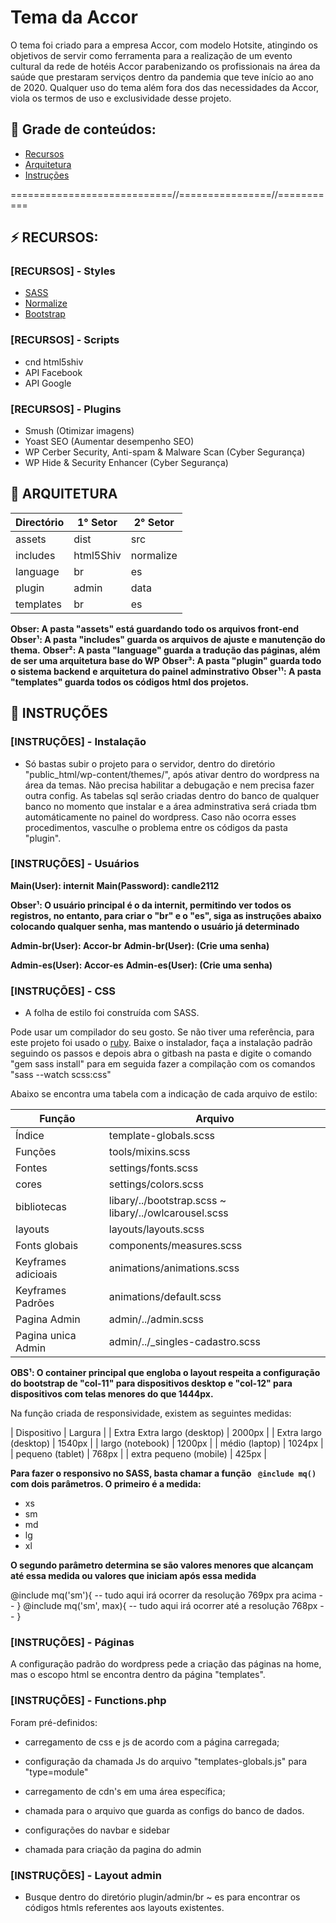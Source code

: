 # Tema da Accor

O tema foi criado para a empresa Accor, com modelo Hotsite, atingindo os objetivos de servir como ferramenta para a realização de um evento cultural da rede de hotéis Accor parabenizando os profissionais na área da saúde que prestaram serviços dentro da pandemia que teve início ao ano de 2020. Qualquer uso do tema além fora dos das necessidades da Accor, viola os termos de uso e exclusividade desse projeto.  


## 🔗 Grade de conteúdos:

- [Recursos](#recursos)
- [Arquitetura](#arquitetura)
- [Instruções](#instruções)


============================//================//===========

## ⚡ RECURSOS:

### [RECURSOS] - Styles
- [SASS](https://sass-lang.com/)
- [Normalize](https://github.com/necolas/normalize.css)
- [Bootstrap](https://getbootstrap.com/docs/5.0/getting-started/download/)

### [RECURSOS] - Scripts
- cnd html5shiv
- API Facebook
- API Google

### [RECURSOS] - Plugins
- Smush (Otimizar imagens)
- Yoast SEO (Aumentar desempenho SEO)
- WP Cerber Security, Anti-spam & Malware Scan (Cyber Segurança)
- WP Hide & Security Enhancer (Cyber Segurança)


## 📂 ARQUITETURA

| Directório     | 1° Setor              | 2° Setor                                 |
| ---            | ---                   | ---                                      |
| assets         | dist      | src       | css - js           | fonts - img - scss  | 
| includes       | html5Shiv | normalize | ---                | ---                 |
| language       | br        | es        | ---                | ---                 |
| plugin         | admin     | data      | br - es - settings | ---                 |
| templates      | br        | es        | ---                | ---                 | 


**Obser: A pasta "assets" está guardando todo os arquivos front-end**
**Obser¹: A pasta "includes" guarda os arquivos de ajuste e manutenção do thema.**
**Obser²: A pasta "language" guarda a tradução das páginas, além de ser uma arquitetura base do WP**
**Obser³: A pasta "plugin" guarda todo o sistema backend e arquitetura do painel adminstrativo**
**Obser¹¹: A pasta "templates" guarda todos os códigos html dos projetos.**



## 📂 INSTRUÇÕES

### [INSTRUÇÕES] - Instalação 

- Só bastas subir o projeto para o servidor, dentro do diretório "public_html/wp-content/themes/", após ativar dentro do wordpress na área da temas. Não precisa habilitar a debugação e nem precisa fazer outra config. As tabelas sql serão criadas dentro do banco de qualquer banco no momento que instalar e a área adminstrativa será criada tbm automáticamente no painel do wordpress. Caso não ocorra esses procedimentos, vasculhe o problema entre os códigos da pasta "plugin".

### [INSTRUÇÕES] - Usuários

**Main(User): internit**
**Main(Password): candle2112**

**Obser¹: O usuário principal é o da internit, permitindo ver todos os registros, no entanto, para criar o "br" e o "es", siga as instruções abaixo colocando qualquer senha, mas mantendo o usuário já determinado**

**Admin-br(User): Accor-br**
**Admin-br(User): (Crie uma senha)**

**Admin-es(User): Accor-es**
**Admin-es(User): (Crie uma senha)**



### [INSTRUÇÕES] - CSS

- A folha de estilo foi construída com SASS.

Pode usar um compilador do seu gosto. Se não tiver uma referência, para este projeto foi usado o [ruby](https://rubyinstaller.org). Baixe o instalador, faça a instalação padrão seguindo os passos e depois abra o gitbash na pasta e digite o comando "gem sass install" para em seguida fazer a compilação com os comandos "sass --watch scss:css"

Abaixo se encontra uma tabela com a indicação de cada arquivo de estilo:

| Função                     | Arquivo                                                |
| ---                        | ---                                                    |
| Índice                     | template-globals.scss                                  |
| Funções                    | tools/mixins.scss                                      |
| Fontes                     | settings/fonts.scss                                    |
| cores                      | settings/colors.scss                                   |
| bibliotecas                | libary/../bootstrap.scss  ~ libary/../owlcarousel.scss |
| layouts                    | layouts/layouts.scss                                   |
| Fonts globais              | components/measures.scss                               |
| Keyframes adicioais        | animations/animations.scss                             |        
| Keyframes Padrões          | animations/default.scss                                |
| Pagina Admin               | admin/../admin.scss                                    |
| Pagina unica Admin         | admin/../_singles-cadastro.scss                        |


**OBS¹: O container principal que engloba o layout respeita a configuração do bootstrap de "col-11" para dispositivos desktop e "col-12" para dispositivos com telas menores do que 1444px.**

Na função criada de responsividade, existem as seguintes medidas:

| Dispositivo                 | Largura    |
| Extra Extra largo (desktop) | 2000px     |
| Extra largo (desktop)       | 1540px     |
| largo (notebook)            | 1200px     |
| médio (laptop)              | 1024px     |
| pequeno (tablet)            | 768px      |
| extra pequeno (mobile)      | 425px      |

**Para fazer o responsivo no SASS, basta chamar a função ``` @include mq()``` com dois parâmetros. O primeiro é a medida:**

- xs
- sm
- md
- lg
- xl

**O segundo parâmetro determina se são valores menores que alcançam até essa medida ou valores que iniciam após essa medida**

@include mq('sm'){
    -- tudo aqui irá ocorrer da resolução 769px pra acima --
}
@include mq('sm', max){
    -- tudo aqui irá ocorrer até a resolução 768px --
}

### [INSTRUÇÕES] - Páginas

A configuração padrão do wordpress pede a criação das páginas na home, mas o escopo html se encontra dentro da página "templates".

### [INSTRUÇÕES] - Functions.php

Foram pré-definidos:

- carregamento de css e js de acordo com a página carregada;

- configuração da chamada Js do arquivo "templates-globals.js" para "type=module"

- carregamento de cdn's em uma área específica;

- chamada para o arquivo que guarda as configs do banco de dados.

- configurações do navbar e sidebar

- chamada para criação da pagina do admin


### [INSTRUÇÕES] - Layout admin

- Busque dentro do diretório plugin/admin/br ~ es para encontrar os códigos htmls referentes aos layouts existentes.


